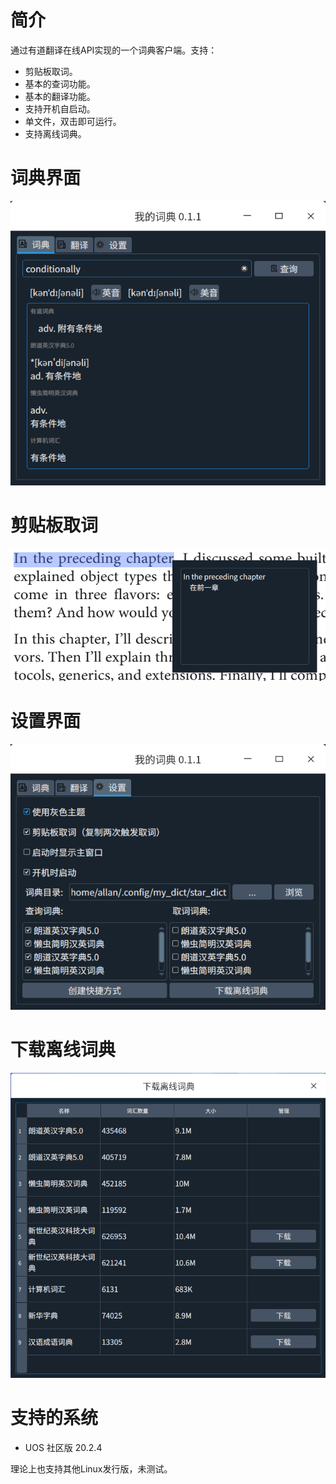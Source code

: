 # 简介

通过有道翻译在线API实现的一个词典客户端。支持：

- 剪贴板取词。
- 基本的查词功能。
- 基本的翻译功能。
- 支持开机自启动。
- 单文件，双击即可运行。
- 支持离线词典。



# 词典界面

![截图_我的词典_20211017225135](readme.assets/%E6%88%AA%E5%9B%BE_%E6%88%91%E7%9A%84%E8%AF%8D%E5%85%B8_20211017225135.png)



# 剪贴板取词

![截图_选择区域_20211007210818](readme.assets/%E6%88%AA%E5%9B%BE_%E9%80%89%E6%8B%A9%E5%8C%BA%E5%9F%9F_20211007210818.png)

# 设置界面

![截图_我的词典_20211010210806](readme.assets/%E6%88%AA%E5%9B%BE_%E6%88%91%E7%9A%84%E8%AF%8D%E5%85%B8_20211010210806.png)

# 下载离线词典

![截图_我的词典_20211017224601](readme.assets/%E6%88%AA%E5%9B%BE_%E6%88%91%E7%9A%84%E8%AF%8D%E5%85%B8_20211017224601.png)

# 支持的系统

- UOS 社区版 20.2.4

理论上也支持其他Linux发行版，未测试。
